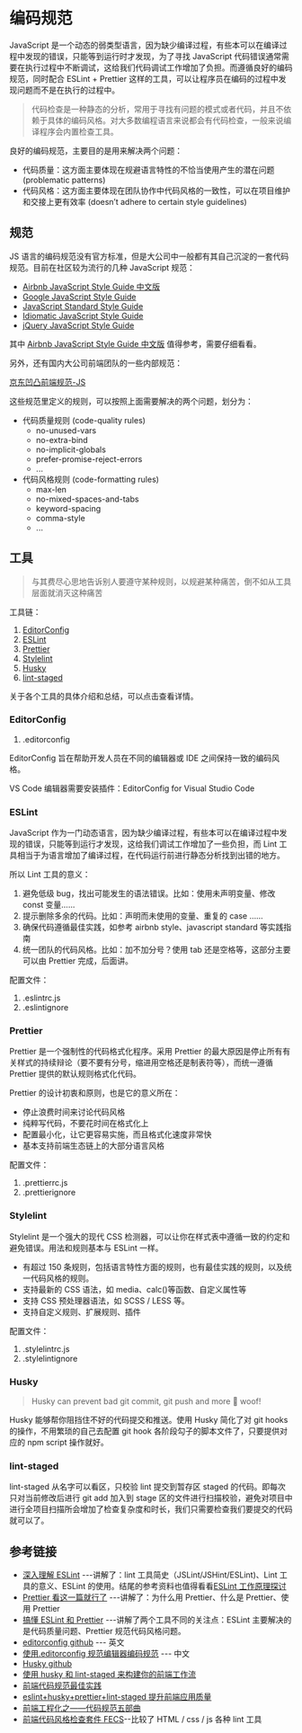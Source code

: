 # 编码规范

JavaScript 是一个动态的弱类型语言，因为缺少编译过程，有些本可以在编译过程中发现的错误，只能等到运行时才发现，为了寻找 JavaScript 代码错误通常需要在执行过程中不断调试，这给我们代码调试工作增加了负担。而遵循良好的编码规范，同时配合 ESLint + Prettier 这样的工具，可以让程序员在编码的过程中发现问题而不是在执行的过程中。

> 代码检查是一种静态的分析，常用于寻找有问题的模式或者代码，并且不依赖于具体的编码风格。对大多数编程语言来说都会有代码检查，一般来说编译程序会内置检查工具。

良好的编码规范，主要目的是用来解决两个问题：

- 代码质量：这方面主要体现在规避语言特性的不恰当使用产生的潜在问题 (problematic patterns)
- 代码风格：这方面主要体现在团队协作中代码风格的一致性，可以在项目维护和交接上更有效率 (doesn’t adhere to certain style guidelines)

## 规范

JS 语言的编码规范没有官方标准，但是大公司中一般都有其自己沉淀的一套代码规范。目前在社区较为流行的几种 JavaScript 规范：

- [Airbnb JavaScript Style Guide 中文版](https://lin-123.github.io/javascript/)
- [Google JavaScript Style Guide](https://google.github.io/styleguide/jsguide.html)
- [JavaScript Standard Style Guide](https://github.com/standard/standard)
- [Idiomatic JavaScript Style Guide](https://github.com/rwaldron/idiomatic.js)
- [jQuery JavaScript Style Guide](https://contribute.jquery.org/style-guide/js/)

其中 [Airbnb JavaScript Style Guide 中文版](https://lin-123.github.io/javascript/) 值得参考，需要仔细看看。

另外，还有国内大公司前端团队的一些内部规范：

[京东凹凸前端规范-JS](https://guide.aotu.io/docs/js/language.html)

这些规范里定义的规则，可以按照上面需要解决的两个问题，划分为：

- 代码质量规则 (code-quality rules)
  - no-unused-vars
  - no-extra-bind
  - no-implicit-globals
  - prefer-promise-reject-errors
  - ...
- 代码风格规则 (code-formatting rules)
  - max-len
  - no-mixed-spaces-and-tabs
  - keyword-spacing
  - comma-style
  - ...

## 工具

> 与其费尽心思地告诉别人要遵守某种规则，以规避某种痛苦，倒不如从工具层面就消灭这种痛苦

工具链：

1. [EditorConfig](./EditorConfig/)
1. [ESLint](./ESLint/)
1. [Prettier](./Prettier/)
1. [Stylelint](./Stylelint/)
1. [Husky](./Husky/)
1. [lint-staged](./lint-staged/)

关于各个工具的具体介绍和总结，可以点击查看详情。

### EditorConfig

1. .editorconfig

EditorConfig 旨在帮助开发人员在不同的编辑器或 IDE 之间保持一致的编码风格。

VS Code 编辑器需要安装插件：EditorConfig for Visual Studio Code

### ESLint

JavaScript 作为一门动态语言，因为缺少编译过程，有些本可以在编译过程中发现的错误，只能等到运行才发现，这给我们调试工作增加了一些负担，而 Lint 工具相当于为语言增加了编译过程，在代码运行前进行静态分析找到出错的地方。

所以 Lint 工具的意义：

1. 避免低级 bug，找出可能发生的语法错误。比如：使用未声明变量、修改 const 变量……
2. 提示删除多余的代码。比如：声明而未使用的变量、重复的 case ……
3. 确保代码遵循最佳实践，如参考 airbnb style、javascript standard 等实践指南
4. 统一团队的代码风格。比如：加不加分号？使用 tab 还是空格等，这部分主要可以由 Prettier 完成，后面讲。

配置文件：

1. .eslintrc.js
1. .eslintignore

### Prettier

Prettier 是一个强制性的代码格式化程序。采用 Prettier 的最大原因是停止所有有关样式的持续辩论（要不要有分号，缩进用空格还是制表符等），而统一遵循 Prettier 提供的默认规则格式化代码。

Prettier 的设计初衷和原则，也是它的意义所在：

- 停止浪费时间来讨论代码风格
- 纯粹写代码，不要花时间在格式化上
- 配置最小化，让它更容易实施，而且格式化速度非常快
- 基本支持前端生态链上的大部分语言风格

配置文件：

1. .prettierrc.js
1. .prettierignore

### Stylelint

Stylelint 是一个强大的现代 CSS 检测器，可以让你在样式表中遵循一致的约定和避免错误。用法和规则基本与 ESLint 一样。

- 有超过 150 条规则，包括语言特性方面的规则，也有最佳实践的规则，以及统一代码风格的规则。
- 支持最新的 CSS 语法，如 media、calc()等函数、自定义属性等
- 支持 CSS 预处理器语法，如 SCSS / LESS 等。
- 支持自定义规则、扩展规则、插件

配置文件：

1. .stylelintrc.js
1. .stylelintignore

### Husky

> Husky can prevent bad git commit, git push and more 🐶 woof!

Husky 能够帮你阻挡住不好的代码提交和推送。使用 Husky 简化了对 git hooks 的操作，不用繁琐的自己去配置 git hook 各阶段勾子的脚本文件了，只要提供对应的 npm script 操作就好。

### lint-staged

lint-staged 从名字可以看区，只校验 lint 提交到暂存区 staged 的代码。即每次只对当前修改后进行 git add 加入到 stage 区的文件进行扫描校验，避免对项目中进行全项目扫描所会增加了检查复杂度和时长，我们只需要检查我们要提交的代码就可以了。


## 参考链接

- [深入理解 ESLint](https://zhuanlan.zhihu.com/p/75531199) ---讲解了：lint 工具简史（JSLint/JSHint/ESLint)、Lint 工具的意义、ESLint 的使用。结尾的参考资料也值得看看[ESLint 工作原理探讨](https://zhuanlan.zhihu.com/p/53680918)
- [Prettier 看这一篇就行了](https://zhuanlan.zhihu.com/p/81764012) ---讲解了：为什么用 Prettier、什么是 Prettier、使用 Prettier
- [搞懂 ESLint 和 Prettier](https://zhuanlan.zhihu.com/p/80574300) ---讲解了两个工具不同的关注点：ESLint 主要解决的是代码质量问题、Prettier 规范代码风格问题。
- [editorconfig github](https://github.com/editorconfig/editorconfig/wiki/EditorConfig-Properties) --- 英文
- [使用.editorconfig 规范编辑器编码规范](https://blog.sesine.com/2018/12/14/editorconfig/) --- 中文
- [Husky github](https://github.com/typicode/husky)
- [使用 husky 和 lint-staged 来构建你的前端工作流](https://www.jianshu.com/p/1d0951a7ee2c)
- [前端代码规范最佳实践](https://mp.weixin.qq.com/s/p97k6hjKvU0uC8ocYLhQvA)
- [eslint+husky+prettier+lint-staged 提升前端应用质量](https://juejin.im/post/5c67fcaae51d457fcb4078c9)
- [前端工程化之——代码规范五部曲](https://blog.csdn.net/dudufine/arhttps://efe.baidu.com/tags/Lint/ticle/details/106323543)
- [前端代码风格检查套件 FECS](https://efe.baidu.com/tags/Lint/)--比较了 HTML / css / js 各种 lint 工具
